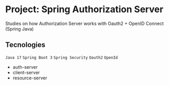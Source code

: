 # Project: Spring Authorization Server

Studies on how Authorization Server works with Oauth2 + OpenID Connect (Spring Java)

## Tecnologies
`Java 17` 
`Spring Boot 3`
`Spring Security`
`Oauth2`
`OpenId`

- auth-server
- client-server
- resource-server





